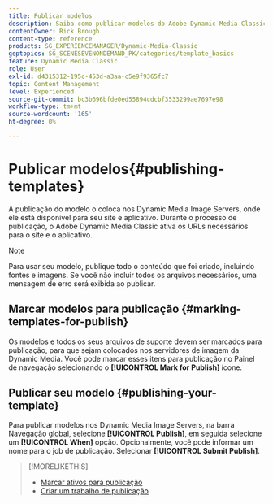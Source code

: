 ```yaml
---
title: Publicar modelos
description: Saiba como publicar modelos do Adobe Dynamic Media Classic.
contentOwner: Rick Brough
content-type: reference
products: SG_EXPERIENCEMANAGER/Dynamic-Media-Classic
geptopics: SG_SCENESEVENONDEMAND_PK/categories/template_basics
feature: Dynamic Media Classic
role: User
exl-id: d4315312-195c-453d-a3aa-c5e9f9365fc7
topic: Content Management
level: Experienced
source-git-commit: bc3b696bfde0ed55894cdcbf3533299ae7697e98
workflow-type: tm+mt
source-wordcount: '165'
ht-degree: 0%

---
```


# Publicar modelos{#publishing-templates}

A publicação do modelo o coloca nos Dynamic Media Image Servers, onde ele está disponível para seu site e aplicativo. Durante o processo de publicação, o Adobe Dynamic Media Classic ativa os URLs necessários para o site e o aplicativo.

>[!NOTE]
>
>Para usar seu modelo, publique todo o conteúdo que foi criado, incluindo fontes e imagens. Se você não incluir todos os arquivos necessários, uma mensagem de erro será exibida ao publicar.

## Marcar modelos para publicação {#marking-templates-for-publish}

Os modelos e todos os seus arquivos de suporte devem ser marcados para publicação, para que sejam colocados nos servidores de imagem da Dynamic Media. Você pode marcar esses itens para publicação no Painel de navegação selecionando o **[!UICONTROL Mark for Publish]** ícone.

## Publicar seu modelo {#publishing-your-template}

Para publicar modelos nos Dynamic Media Image Servers, na barra Navegação global, selecione **[!UICONTROL Publish]**, em seguida selecione um **[!UICONTROL When]** opção. Opcionalmente, você pode informar um nome para o job de publicação. Selecionar **[!UICONTROL Submit Publish]**.

>[!MORELIKETHIS]
>
>* [Marcar ativos para publicação](publishing-files.md#publish_after_uploading)
>* [Criar um trabalho de publicação](publishing-files.md#creating_a_publish_job)

